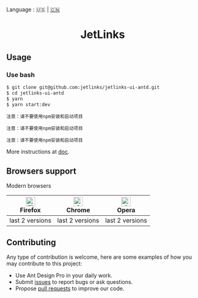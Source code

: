 Language : 🇺🇸 | [🇨🇳](./README.zh-CN.md)

<h1 align="center">JetLinks</h1>

## Usage

### Use bash

```bash
$ git clone git@github.com:jetlinks/jetlinks-ui-antd.git
$ cd jetlinks-ui-antd
$ yarn
$ yarn start:dev
```

`注意：请不要使用npm安装和启动项目` 

`注意：请不要使用npm安装和启动项目`

`注意：请不要使用npm安装和启动项目`

More instructions at [doc](https://doc.jetlinks.cn).

## Browsers support

Modern browsers

| [<img src="https://raw.githubusercontent.com/alrra/browser-logos/master/src/firefox/firefox_48x48.png" alt="Firefox" width="24px" height="24px" />](http://godban.github.io/browsers-support-badges/)</br>Firefox | [<img src="https://raw.githubusercontent.com/alrra/browser-logos/master/src/chrome/chrome_48x48.png" alt="Chrome" width="24px" height="24px" />](http://godban.github.io/browsers-support-badges/)</br>Chrome |  [<img src="https://raw.githubusercontent.com/alrra/browser-logos/master/src/opera/opera_48x48.png" alt="Opera" width="24px" height="24px" />](http://godban.github.io/browsers-support-badges/)</br>Opera |
| --- | --- | --- |
| last 2 versions | last 2 versions | last 2 versions |

## Contributing

Any type of contribution is welcome, here are some examples of how you may contribute to this project:

- Use Ant Design Pro in your daily work.
- Submit [issues](http://github.com/jetlinks/jetlinks-ui-antd/issues) to report bugs or ask questions.
- Propose [pull requests](http://github.com/jetlinks/jetlinks-ui-antd/pulls) to improve our code.
